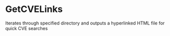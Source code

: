 # GetCVELinks
Iterates through specified directory and outputs a hyperlinked HTML file for quick CVE searches

